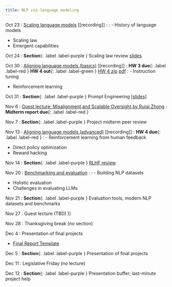 ```yaml
---
title: NLP via language modeling 
---
```


Oct 23
: [Scaling language models](https://nyu-cs2590.github.io/course-material/fall2024/lecture/lec08/main.pdf) [[recording]]
  : 
: - History of language models 
  - Scaling law
  - Emergent capabilities

Oct 24
: **Section**{: .label .label-purple } Scaling law review [slides](https://github.com/nyu-cs2590/course-material/blob/gh-pages/fall2024/section/sec08/Scaling%20LLM%20Training.pptx)

Oct 30
: [Aligning language models (basics)](https://nyu-cs2590.github.io/course-material/fall2024/lecture/lec09/main.pdf) [[recording]]
  : **HW 3 due**{: .label .label-red }
    **HW 4 out**{: .label .label-green } [HW 4 zip](https://github.com/nyu-cs2590/course-material/blob/gh-pages/fall2024/assignment/hw4/hw4.zip) [pdf](https://github.com/nyu-cs2590/course-material/blob/gh-pages/fall2024/assignment/hw4/hw4_nlp.pdf)
: - Instruction tuning
  - Reinforcement learning

Oct 31
: **Section**{: .label .label-purple } Prompt Engineering [[slides]](https://nyu-cs2590.github.io/course-material/fall2024/section/sec09/sec10.pdf)

Nov 6 
: [Guest lecture: Misalignment and Scalable Oversight by Ruiqi Zhong](https://nyu-cs2590.github.io/course-material/fall2024/lecture/lec10/nyu-alignment-lecture-ruiqi.pdf)
  :  **Midterm report due**{: .label .label-red }

Nov 7 
: **Section**{: .label .label-purple } Project midterm peer review 

Nov 13
: [Aligning language models (advanced)](https://nyu-cs2590.github.io/course-material/fall2024/lecture/lec11/main.pdf) [[recording]]
  : **HW 4 due**{: .label .label-red } 
: - Reinforcement learning from human feedback
  - Direct policy optimization
  - Reward hacking

Nov 14
: **Section**{: .label .label-purple } [RLHF review](https://github.com/nyu-cs2590/course-material/blob/gh-pages/fall2024/section/sec10/RLHF_student.pdf)

Nov 20
: [Benchmarking and evaluation](https://nyu-cs2590.github.io/course-material/fall2024/lecture/lec12/main.pdf)
  :
: - Building NLP datasets
  - Holistic evaluation
  - Challenges in evaluating LLMs

Nov 21
: **Section**{: .label .label-purple } Evaluation tools, modern NLP datasets and benchmarks

Nov 27
: Guest lecture (TBD) 
)]

Nov 28
: Thanksgiving break (no section) 

Dec 4
: Presentation of final projects 
- [Final Report Template](https://github.com/nyu-cs2590/course-material/blob/gh-pages/fall2024/project/DS-GA-1011%20report%20template.zip?raw=true)

Dec 5
: **Section**{: .label .label-purple } Presentation of final projects

Dec 11
: Legislative Friday (no lecture)

Dec 12
: **Section**{: .label .label-purple } Presentation buffer; last-minute project help 

